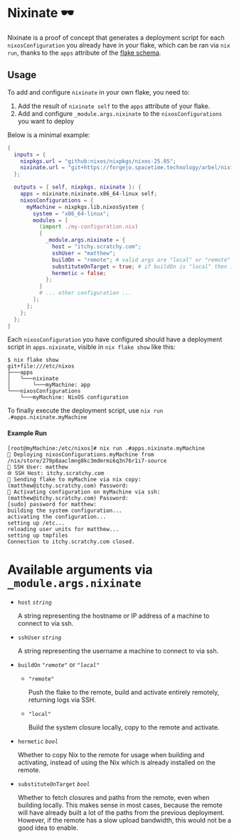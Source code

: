 # Nixinate 🕶️

Nixinate is a proof of concept that generates a deployment script for each
`nixosConfiguration` you already have in your flake, which can be ran via `nix
run`, thanks to the `apps` attribute of the [flake
schema](https://wiki.nixos.org/wiki/Flakes#Flake_schema).

## Usage

To add and configure `nixinate` in your own flake, you need to:

1. Add the result of `nixinate self` to the `apps` attribute of your flake.
2. Add and configure `_module.args.nixinate` to the `nixosConfigurations` you want to deploy

Below is a minimal example:

```nix
{
  inputs = {
    nixpkgs.url = "github:nixos/nixpkgs/nixos-25.05";
    nixinate.url = "git+https://forgejo.spacetime.technology/arbel/nixinate?shallow=1";
  };

  outputs = { self, nixpkgs, nixinate }: {
    apps = nixinate.nixinate.x86_64-linux self;
    nixosConfigurations = {
      myMachine = nixpkgs.lib.nixosSystem {
        system = "x86_64-linux";
        modules = [
          (import ./my-configuration.nix)
          {
            _module.args.nixinate = {
              host = "itchy.scratchy.com";
              sshUser = "matthew";
              buildOn = "remote"; # valid args are "local" or "remote"
              substituteOnTarget = true; # if buildOn is "local" then it will substitute on the target, "-s"
              hermetic = false;
            };
          }
          # ... other configuration ...
        ];
      };
    };
  };
}
```

Each `nixosConfiguration` you have configured should have a deployment script in
`apps.nixinate`, visible in `nix flake show` like this:

```
$ nix flake show
git+file:///etc/nixos
├───apps
│   └───nixinate
│       └───myMachine: app
└───nixosConfigurations
    └───myMachine: NixOS configuration
```

To finally execute the deployment script, use `nix run .#apps.nixinate.myMachine`

#### Example Run

```
[root@myMachine:/etc/nixos]# nix run .#apps.nixinate.myMachine
🚀 Deploying nixosConfigurations.myMachine from /nix/store/279p8aaclmng8kc3mdmrmi6q3n76r1i7-source
👤 SSH User: matthew
🌐 SSH Host: itchy.scratchy.com
🚀 Sending flake to myMachine via nix copy:
(matthew@itchy.scratchy.com) Password:
🤞 Activating configuration on myMachine via ssh:
(matthew@itchy.scratchy.com) Password:
[sudo] password for matthew:
building the system configuration...
activating the configuration...
setting up /etc...
reloading user units for matthew...
setting up tmpfiles
Connection to itchy.scratchy.com closed.
```

# Available arguments via `_module.args.nixinate`

- `host` *`string`*

   A string representing the hostname or IP address of a machine to connect to
   via ssh.

- `sshUser` *`string`*

   A string representing the username a machine to connect to via ssh.

- `buildOn` *`"remote"`* or *`"local"`*

  - `"remote"`

    Push the flake to the remote, build and activate entirely remotely,
    returning logs via SSH.

  - `"local"`

    Build the system closure locally, copy to the remote and activate.

- `hermetic` *`bool`*

  Whether to copy Nix to the remote for usage when building and activating,
  instead of using the Nix which is already installed on the remote.

- `substituteOnTarget` *`bool`*

  Whether to fetch closures and paths from the remote, even when building
  locally. This makes sense in most cases, because the remote will have already
  built a lot of the paths from the previous deployment. However, if the remote
  has a slow upload bandwidth, this would not be a good idea to enable.
